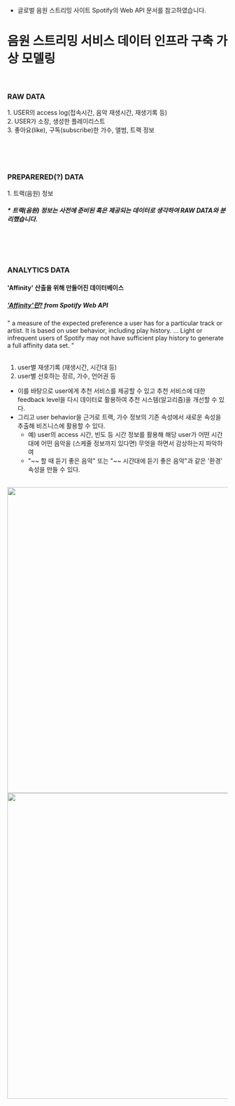 * 글로벌 음원 스트리밍 사이트 Spotify의 Web API 문서를 참고하였습니다.

<h1> 음원 스트리밍 서비스 데이터 인프라 구축 가상 모델링 </h1>

<br>

<h3> RAW DATA </h3>
1. USER의 access log(접속시간, 음악 재생시간, 재생기록 등)<br>
2. USER가 소장, 생성한 플레이리스트<br>
3. 좋아요(like), 구독(subscribe)한 가수, 앨범, 트랙 정보

<br><br><br>

<h3> PREPARERED(?) DATA </h3>
1. 트랙(음원) 정보
<h5> * 트랙(음원) 정보는 사전에 준비된 혹은 제공되는 데이터로 생각하여 RAW DATA와 분리했습니다. </h5>

<br><br><br>

<h3> ANALYTICS DATA </h3>
<h4> 'Affinity' 산출을 위해 만들어진 데이터베이스 </h4>
<h5> <a href="https://developer.spotify.com/documentation/web-api/reference/personalization/get-users-top-artists-and-tracks/">'Affinity'란?</a> from Spotify Web API</h5>
  " a measure of the expected preference a user has for a particular track or artist.  
    It is based on user behavior, including play history. ... 
    Light or infrequent users of Spotify may not have sufficient play history to generate a full affinity data set. "<br><br>

1. user별 재생기록 (재생시간, 시간대 등)<br>
2. user별 선호하는 장르, 가수, 언어권 등<br>

- 이를 바탕으로 user에게 추천 서비스를 제공할 수 있고 추천 서비스에 대한 feedback level을 다시 데이터로 활용하여 추천 시스템(알고리즘)을 개선할 수 있다.
- 그리고 user behavior을 근거로 트랙, 가수 정보의 기존 속성에서 새로운 속성을 추출해 비즈니스에 활용할 수 있다.
  - 예) user의 access 시간, 빈도 등 시간 정보를 활용해 해당 user가 어떤 시간대에 어떤 음악을 (스케줄 정보까지 있다면) 무엇을 하면서 감상하는지 파악하여 
  - "~~ 할 때 듣기 좋은 음악" 또는 "~~ 시간대에 듣기 좋은 음악"과 같은 '환경' 속성을 만들 수 있다.
<br><br>
<img src="https://user-images.githubusercontent.com/53887313/89057147-1f30c100-d398-11ea-859e-1bd152a15562.jpg" width="700">
<img src="https://user-images.githubusercontent.com/53887313/89057150-2061ee00-d398-11ea-80e6-37f43d182301.jpg" width="700">
